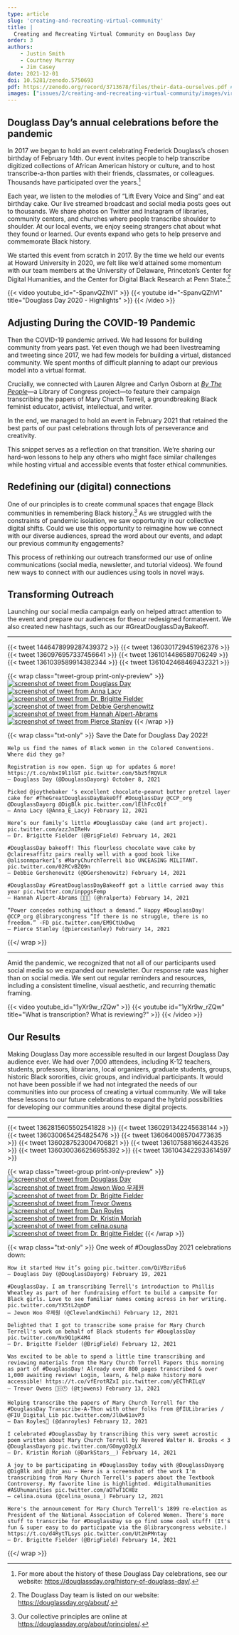 ```yaml
---
type: article
slug: 'creating-and-recreating-virtual-community'
title: |
  Creating and Recreating Virtual Community on Douglass Day
order: 3
authors:
    - Justin Smith
    - Courtney Murray
    - Jim Casey
date: 2021-12-01
doi: 10.5281/zenodo.5750693
pdf: https://zenodo.org/record/3713678/files/their-data-ourselves.pdf # TODO: update pdf link
images: ["issues/2/creating-and-recreating-virtual-community/images/virtual-community-social.png"]
---
```


## Douglass Day’s annual celebrations before the pandemic

In 2017 we began to hold an event celebrating Frederick Douglass’s chosen birthday of February 14th. Our event invites people to help transcribe digitized collections of African American history or culture, and to host transcribe-a-thon parties with their friends, classmates, or colleagues. Thousands have participated over the years.[^1]

Each year, we listen to the melodies of “Lift Every Voice and Sing” and eat birthday cake. Our live streamed broadcast and social media posts goes out to thousands. We share photos on Twitter and Instagram of libraries, community centers, and churches where people transcribe shoulder to shoulder. At our local events, we enjoy seeing strangers chat about what they found or learned. Our events expand who gets to help preserve and commemorate Black history.

We started this event from scratch in 2017. By the time we held our events at Howard University in 2020, we felt like we’d attained some momentum with our team members at the University of Delaware, Princeton’s Center for Digital Humanities, and the Center for Digital Black Research at Penn State.[^2]

{{< video youtube_id="-SpanvQZhVI" >}}
  {{< youtube id="-SpanvQZhVI" title="Douglass Day 2020 - Highlights" >}}
{{< /video >}}

## Adjusting During the COVID-19 Pandemic

Then the COVID-19 pandemic arrived. We had lessons for building community from years past. Yet even though we had been livestreaming and tweeting since 2017, we had few models for building a virtual, distanced community. We spent months of difficult planning to adapt our previous model into a virtual format.

Crucially, we connected with Lauren Algree and Carlyn Osborn at *[By The People](https://crowd.loc.gov/)*—a Library of Congress project—to feature their campaign transcribing the papers of Mary Church Terrell, a groundbreaking Black feminist educator, activist, intellectual, and writer.

In the end, we managed to hold an event in February 2021 that retained the best parts of our past celebrations through lots of perseverance and creativity.

This snippet serves as a reflection on that transition. We’re sharing our hard-won lessons to help any others who might face similar challenges while hosting virtual and accessible events that foster ethical communities.

## Redefining our (digital) connections

One of our principles is to create communal spaces that engage Black communities in remembering Black history.[^3] As we struggled with the constraints of pandemic isolation, we saw opportunity in our collective digital shifts. Could we use this opportunity to reimagine how we connect with our diverse audiences, spread the word about our events, and adapt our previous community engagements?

This process of rethinking our outreach transformed our use of online communications (social media, newsletter, and tutorial videos). We found new ways to connect with our audiences using tools in novel ways.

## Transforming Outreach

Launching our social media campaign early on helped attract attention to the event and prepare our audiences for theour redesigned formatevent. We also created new hashtags, such as our #GreatDouglassDayBakeoff.

*******
{{< tweet 1446478999287439372 >}}
{{< tweet 1360301729451962376 >}}
{{< tweet 1360976957337456641 >}}
{{< tweet 1361014486589706249 >}}
{{< tweet 1361039589914382344 >}}
{{< tweet 1361042468469432321 >}}

{{< wrap class="tweet-group print-only-preview" >}}
[![screenshot of tweet from Douglass Day](images/tweetA1.png)](https://twitter.com/DouglassDayorg/status/1446478999287439372)
[![screenshot of tweet from Anna Lacy](images/tweetA2.png)](https://twitter.com/Anna_E_Lacy/status/1360301729451962376)
[![screenshot of tweet from Dr. Brigitte Fielder](images/tweetA3.png)](https://twitter.com/BrigField/status/1360976957337456641)
[![screenshot of tweet from Debbie Gershenowitz](images/tweetA4.png)](https://twitter.com/DGershenowitz/status/1361014486589706249)
[![screenshot of tweet from Hannah Alpert-Abrams](images/tweetA5.png)](https://twitter.com/hralperta/status/1361039589914382344)
[![screenshot of tweet from Pierce Stanley](images/tweetA6.png)](https://twitter.com/piercestanley/status/1361042468469432321)
{{< /wrap >}}

{{< wrap class="txt-only" >}}
    Save the Date for Douglass Day 2022!

    Help us find the names of Black women in the Colored Conventions. Where did they go?

    Registration is now open. Sign up for updates & more! https://t.co/nbxI9l1lGT pic.twitter.com/5bz5fRQVLR
    — Douglass Day (@DouglassDayorg) October 8, 2021

    Picked @joythebaker ‘s excellent chocolate-peanut butter pretzel layer cake for #TheGreatDouglassDayBakeOff #DouglassDay @CCP_org @DouglassDayorg @DigBlk pic.twitter.com/lElhFccO1f
    — Anna Lacy (@Anna_E_Lacy) February 12, 2021

    Here’s our family’s little #DouglassDay cake (and art project). pic.twitter.com/azzJnIReHv
    — Dr. Brigitte Fielder (@BrigField) February 14, 2021

    #DouglassDay bakeoff! This flourless chocolate wave cake by @clairesaffitz pairs really well with a good book like @alisonmparker1’s #MaryChurchTerrell bio UNCEASING MILITANT. pic.twitter.com/02RCvBZQ9n
    — Debbie Gershenowitz (@DGershenowitz) February 14, 2021

    #DouglassDay #GreatDouglassDayBakeoff got a little carried away this year pic.twitter.com/inppgsFemp
    — Hannah Alpert-Abrams 🤖✊🔮 (@hralperta) February 14, 2021

    “Power concedes nothing without a demand.” Happy #DouglassDay! @CCP_org @librarycongress “If there is no struggle, there is no freedom.” -FD pic.twitter.com/EM9CtUxDwq
    — Pierce Stanley (@piercestanley) February 14, 2021

{{</ wrap >}}

*******

Amid the pandemic, we recognized that not all of our participants used social media so we expanded our newsletter. Our response rate was higher than on social media. We sent out regular reminders and resources, including a consistent timeline, visual aesthetic, and recurring thematic framing.

{{< video youtube_id="1yXr9w_rZQw" >}}
    {{< youtube id="1yXr9w_rZQw" title="What is transcription? What is reviewing?" >}}
{{< /video >}}

## Our Results

Making Douglass Day more accessible resulted in our largest Douglass Day audience ever. We had over 7,000 attendees, including K-12 teachers, students, professors, librarians, local organizers, graduate students, groups, historic Black sororities, civic groups, and individual participants. It would not have been possible if we had not integrated the needs of our communities into our process of creating a virtual community. We will take these lessons to our future celebrations to expand the hybrid possibilities for developing our communities around these digital projects.

*******
{{< tweet 1362815605502541828 >}}
{{< tweet 1360291342245638144 >}}
{{< tweet 1360300654254825476 >}}
{{< tweet 1360640085704773635 >}}
{{< tweet 1360287523004706821 >}}
{{< tweet 1361075881662443526 >}}
{{< tweet 1360300366256955392 >}}
{{< tweet 1361043422933614597 >}}

{{< wrap class="tweet-group print-only-preview" >}}
[![screenshot of tweet from Douglass Day](images/tweetB1.png)](https://twitter.com/DouglassDayorg/status/1362815605502541828)
[![screenshot of tweet from Jewon Woo 우제원](images/tweetB2.png)](https://twitter.com/ClevelandKimchi/status/1360291342245638144)
[![screenshot of tweet from Dr. Brigitte Fielder](images/tweetB3.png)](https://twitter.com/BrigField/status/1360300654254825476)
[![screenshot of tweet from Trevor Owens](images/tweetB4.png)](https://twitter.com/tjowens/status/1360640085704773635)
[![screenshot of tweet from  Dan Royles](images/tweetB5.png)](https://twitter.com/DarkStars__/status/1361075881662443526)
[![screenshot of tweet from Dr. Kristin Moriah](images/tweetB6.png)](https://twitter.com/DarkStars__/status/1361075881662443526)
[![screenshot of tweet from celina.osuna](images/tweetB7.png)](https://twitter.com/celina_osuna_/status/1360300366256955392)
[![screenshot of tweet from Dr. Brigitte Fielder](images/tweetB8.png)](https://twitter.com/BrigField/status/1361043422933614597)
{{< /wrap >}}

{{< wrap class="txt-only" >}}
    One week of #DouglassDay 2021 celebrations down:

    How it started How it’s going pic.twitter.com/QiVBzriEu6
    — Douglass Day (@DouglassDayorg) February 19, 2021

    #DouglassDay. I am transcribing Terrell's introduction to Phillis Wheatley as part of her fundraising effort to build a campsite for Black girls. Love to see familiar names coming across in her writing. pic.twitter.com/YX5tL2qmDP
    — Jewon Woo 우제원 (@ClevelandKimchi) February 12, 2021

    Delighted that I got to transcribe some praise for Mary Church Terrell's work on behalf of Black students for #DouglassDay pic.twitter.com/Nx9Q1pK4M4
    — Dr. Brigitte Fielder (@BrigField) February 12, 2021

    Was excited to be able to spend a little time transcribing and reviewing materials from the Mary Church Terrell Papers this morning as part of #DouglassDay! Already over 800 pages transcribed & over 1,000 awaiting review! Login, learn, & help make history more accessible! https://t.co/vfErotRZxI pic.twitter.com/yECThRILqV
    — Trevor Owens 💾🗄🕚 (@tjowens) February 13, 2021

    Helping transcribe the papers of Mary Church Terrell for the #DouglassDay Transcribe-A-Thon with other folks from @FIULibraries / @FIU_Digital_Lib pic.twitter.com/Jl0w61avP3
    — Dan Royles🗽 (@danroyles) February 12, 2021

    I celebrated #DouglassDay by transcribing this very sweet acrostic poem written about Mary Church Terrell by Revered Walter H. Brooks < 3 @DouglassDayorg pic.twitter.com/GOmygO2gLX
    — Dr. Kristin Moriah (@DarkStars__) February 14, 2021

    A joy to be participating in #DouglassDay today with @DouglassDayorg @DigBlk and @ihr_asu — Here is a screenshot of the work I'm transcribing from Mary Church Terrell's papers about the Textbook Controversy. My favorite line is highlighted. #digitalhumanities #ASUhumanities pic.twitter.com/aOTwT1CH8z
    — celina.osuna (@celina_osuna_) February 12, 2021

    Here's the announcement for Mary Church Terrell's 1899 re-election as President of the National Association of Colored Women. There's more stuff to transcribe for #DouglassDay so go find some cool stuff! (It's fun & super easy to do participate via the @librarycongress website.) https://t.co/d4RytTLsys pic.twitter.com/Ut2mPMntay
    — Dr. Brigitte Fielder (@BrigField) February 14, 2021

{{</ wrap >}}

[^1]: For more about the history of these Douglass Day celebrations, see our website: https://douglassday.org/history-of-douglass-day/.

[^2]: The Douglass Day team is listed on our website: https://douglassday.org/about/.

[^3]: Our collective principles are online at https://douglassday.org/about/principles/.